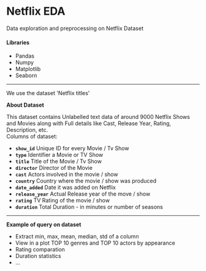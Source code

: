 # Netflix EDA

Data exploration and preprocessing on Netflix Dataset

#### Libraries ####
* Pandas
* Numpy 
* Matplotlib
* Seaborn

<hr>

We use the dataset 'Netflix titles'

**About Dataset**

This dataset contains Unlabelled text data of around 9000 Netflix Shows and Movies along with Full details like Cast, Release Year, Rating, Description, etc.
<br>
Columns of dataset:
* **`show_id`** Unique ID for every Movie / Tv Show
* **`type`** Identifier a Movie or TV Show
* **`title`** Title of the Movie / Tv Show
* **`director`** Director of the Movie
* **`cast`** Actors involved in the movie / show
* **`country`** Country where the movie / show was produced
* **`date_added`** Date it was added on Netflix
* **`release_year`** Actual Release year of the move / show
* **`rating`** TV Rating of the movie / show
* **`duration`** Total Duration - in minutes or number of seasons

<hr>

**Example of query on dataset**
* Extract min, max, mean, median, std of a column
* View in a plot TOP 10 genres and TOP 10 actors by appearance
* Rating comparation
* Duration statistics
* ...

